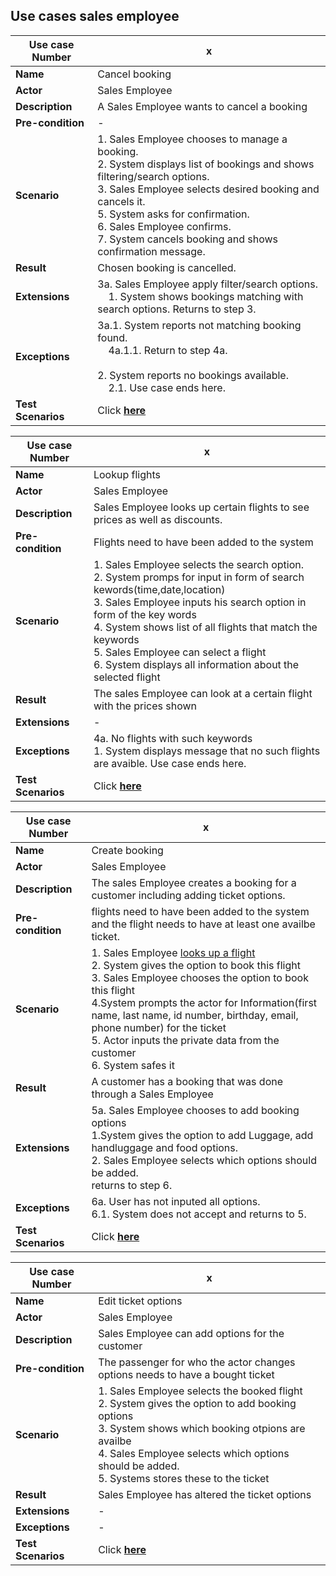 ## Use cases sales employee

|Use case Number|x|
|---------------|---|
|**Name**           |Cancel booking|
|**Actor**          |Sales Employee|
|**Description**    |A Sales Employee wants to cancel a booking|
|**Pre-condition**  |-|
|**Scenario**       |1. Sales Employee chooses to manage a booking.<br>2. System displays list of bookings and shows filtering/search options.<br>3. Sales Employee selects desired booking and cancels it.<br>5. System asks for confirmation.<br>6. Sales Employee confirms.<br>7. System cancels booking and shows confirmation message.|
|**Result**         |Chosen booking is cancelled.|
|**Extensions**     |3a. Sales Employee apply filter/search options.<br>&nbsp;&nbsp;&nbsp;&nbsp;1. System shows bookings matching with search options. Returns to step 3.<br>|
|**Exceptions**     |3a.1. System reports not matching booking found.<br> &nbsp;&nbsp;&nbsp;&nbsp;4a.1.1. Return to step 4a.<br><br>2. System reports no bookings available.<br>&nbsp;&nbsp;&nbsp;&nbsp;2.1. Use case ends here.|
|**Test Scenarios**|Click [**here**](testScenarios/SalesEmployee/cancelBooking.md)|

|Use case Number|x|
|---|---|
|**Name**|Lookup flights|
|**Actor**|Sales Employee|
|**Description**|Sales Employee looks up certain flights to see prices as well as discounts.|
|**Pre-condition**|Flights need to have been added to the system|
|**Scenario**|1. Sales Employee selects the search option.<br>2. System promps for input in form of search kewords(time,date,location)<br>3. Sales Employee inputs his search option in form of the key words<br>4. System shows list of all flights that match the keywords<br>5. Sales Employee can select a flight<br>6. System displays all information about the selected flight|
|**Result**|The sales Employee can look at a certain flight with the prices shown|
|**Extensions**|-|
|**Exceptions**|4a. No flights with such keywords<br>1. System displays message that no such flights are avaible. Use case ends here.|
|**Test Scenarios**|Click [**here**](testScenarios/SalesEmployee/lookupFlights.md)|
  
|Use case Number|x|
|---|---|
|**Name**|Create booking|
|**Actor**|Sales Employee|
|**Description**|The sales Employee creates a booking for a customer including adding ticket options.|
|**Pre-condition**|flights need to have been added to the system and the flight needs to have at least one availbe ticket.|
|**Scenario**|1. Sales Employee <ins>looks up a flight</ins><br>2. System gives the option to book this flight<br>3. Sales Employee chooses the option to book this flight<br>4.System prompts the actor for Information(first name, last name, id number, birthday, email, phone number) for the ticket<br>5. Actor inputs the private data from the customer<br>6. System safes it|
|**Result**|A customer has a booking  that was done through a Sales Employee|
|**Extensions**|5a. Sales Employee chooses to add booking options<br>1.System gives the option to add Luggage, add handluggage and food options.<br>2. Sales Employee selects which options should be added.<br>returns to step 6.|
|**Exceptions**|6a. User has not inputed all options. <br>6.1. System does not accept and returns to 5.|
|**Test Scenarios**|Click [**here**](testScenarios/SalesEmployee/createBooking.md)|
  
|Use case Number|x|
|---|---|
|**Name**|Edit ticket options|
|**Actor**|Sales Employee|
|**Description**|Sales Employee can add options for the customer|
|**Pre-condition**|The passenger for who the actor changes options needs to have a bought ticket|
|**Scenario**|1. Sales Employee selects the booked flight<br>2. System gives the option to add booking options<br>3. System shows which booking otpions are availbe<br>4. Sales Employee selects which options should be added.<br>5. Systems stores these to the ticket|
|**Result**|Sales Employee has altered the ticket options|
|**Extensions**|-|
|**Exceptions**|-|
|**Test Scenarios**|Click [**here**](testScenarios/SalesEmployee/editTicketOptions.md)|
